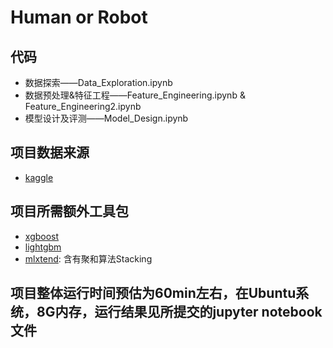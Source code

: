 # Human or Robot
## 代码
* 数据探索——Data_Exploration.ipynb
* 数据预处理&特征工程——Feature_Engineering.ipynb & Feature_Engineering2.ipynb
* 模型设计及评测——Model_Design.ipynb
## 项目数据来源
* [kaggle](https://www.kaggle.com/c/facebook-recruiting-iv-human-or-bot/data)
## 项目所需额外工具包
* [xgboost](https://xgboost.readthedocs.io/en/latest//parameter.html#parameters-for-tree-booster)
* [lightgbm](https://github.com/Microsoft/LightGBM)
* [mlxtend](https://github.com/rasbt/mlxtend): 含有聚和算法Stacking
## 项目整体运行时间预估为60min左右，在Ubuntu系统，8G内存，运行结果见所提交的jupyter notebook文件